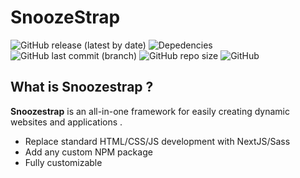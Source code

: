 # SnoozeStrap

![GitHub release (latest by date)](https://img.shields.io/github/v/release/snoozedev/snoozestrap?color=brightgreen)
![Depedencies](https://img.shields.io/david/snoozedev/snoozestrap)
![GitHub last commit (branch)](https://img.shields.io/github/last-commit/snoozedev/snoozestrap/master?color=informational)
![GitHub repo size](https://img.shields.io/github/repo-size/snoozedev/snoozestrap)
![GitHub](https://img.shields.io/github/license/snoozedev/snoozestrap)

## What is Snoozestrap ?

**Snoozestrap** is an all-in-one framework for easily creating dynamic websites and applications .
- Replace standard HTML/CSS/JS development with NextJS/Sass
- Add any custom NPM package
- Fully customizable